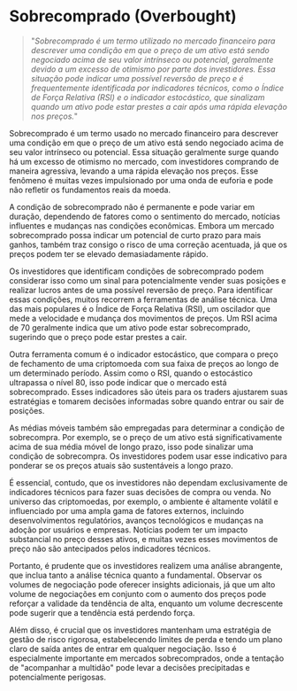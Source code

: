 # Sobrecomprado (Overbought)

>"*Sobrecomprado é um termo utilizado no mercado financeiro para descrever uma condição em que o preço de um ativo está sendo negociado acima de seu valor intrínseco ou potencial, geralmente devido a um excesso de otimismo por parte dos investidores. Essa situação pode indicar uma possível reversão de preço e é frequentemente identificada por indicadores técnicos, como o Índice de Força Relativa (RSI) e o indicador estocástico, que sinalizam quando um ativo pode estar prestes a cair após uma rápida elevação nos preços.*"

Sobrecomprado é um termo usado no mercado financeiro para descrever uma condição em que o preço de um ativo está sendo negociado acima de seu valor intrínseco ou potencial. Essa situação geralmente surge quando há um excesso de otimismo no mercado, com investidores comprando de maneira agressiva, levando a uma rápida elevação nos preços. Esse fenômeno é muitas vezes impulsionado por uma onda de euforia e pode não refletir os fundamentos reais da moeda.

A condição de sobrecomprado não é permanente e pode variar em duração, dependendo de fatores como o sentimento do mercado, notícias influentes e mudanças nas condições econômicas. Embora um mercado sobrecomprado possa indicar um potencial de curto prazo para mais ganhos, também traz consigo o risco de uma correção acentuada, já que os preços podem ter se elevado demasiadamente rápido.

Os investidores que identificam condições de sobrecomprado podem considerar isso como um sinal para potencialmente vender suas posições e realizar lucros antes de uma possível reversão de preço. Para identificar essas condições, muitos recorrem a ferramentas de análise técnica. Uma das mais populares é o Índice de Força Relativa (RSI), um oscilador que mede a velocidade e mudança dos movimentos de preços. Um RSI acima de 70 geralmente indica que um ativo pode estar sobrecomprado, sugerindo que o preço pode estar prestes a cair.

Outra ferramenta comum é o indicador estocástico, que compara o preço de fechamento de uma criptomoeda com sua faixa de preços ao longo de um determinado período. Assim como o RSI, quando o estocástico ultrapassa o nível 80, isso pode indicar que o mercado está sobrecomprado. Esses indicadores são úteis para os traders ajustarem suas estratégias e tomarem decisões informadas sobre quando entrar ou sair de posições.

As médias móveis também são empregadas para determinar a condição de sobrecompra. Por exemplo, se o preço de um ativo está significativamente acima de sua média móvel de longo prazo, isso pode sinalizar uma condição de sobrecompra. Os investidores podem usar esse indicativo para ponderar se os preços atuais são sustentáveis a longo prazo.

É essencial, contudo, que os investidores não dependam exclusivamente de indicadores técnicos para fazer suas decisões de compra ou venda. No universo das criptomoedas, por exemplo, o ambiente é altamente volátil e influenciado por uma ampla gama de fatores externos, incluindo desenvolvimentos regulatórios, avanços tecnológicos e mudanças na adoção por usuários e empresas. Notícias podem ter um impacto substancial no preço desses ativos, e muitas vezes esses movimentos de preço não são antecipados pelos indicadores técnicos.

Portanto, é prudente que os investidores realizem uma análise abrangente, que inclua tanto a análise técnica quanto a fundamental. Observar os volumes de negociação pode oferecer insights adicionais, já que um alto volume de negociações em conjunto com o aumento dos preços pode reforçar a validade da tendência de alta, enquanto um volume decrescente pode sugerir que a tendência está perdendo força.

Além disso, é crucial que os investidores mantenham uma estratégia de gestão de risco rigorosa, estabelecendo limites de perda e tendo um plano claro de saída antes de entrar em qualquer negociação. Isso é especialmente importante em mercados sobrecomprados, onde a tentação de "acompanhar a multidão" pode levar a decisões precipitadas e potencialmente perigosas.
